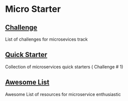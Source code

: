 # Micro Starter

## [Challenge](../../../challenge) 
List of challenges for microsevices track

## [Quick Starter](../../../quick-starter)
Collection of microservices quick starters ( Challenge # 1)

## [Awesome List](../../../awesome-microservices)
Awesome List of resources for microservice enthusiastic
